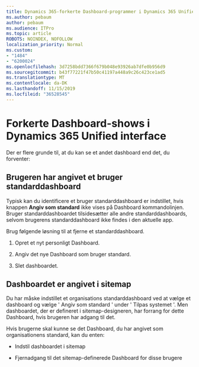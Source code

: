 ```yaml
---
title: Dynamics 365-forkerte Dashboard-programmer i Dynamics 365 Unified interface
ms.author: pebaum
author: pebaum
ms.audience: ITPro
ms.topic: article
ROBOTS: NOINDEX, NOFOLLOW
localization_priority: Normal
ms.custom:
- "1484"
- "6200024"
ms.openlocfilehash: 3d7258bdd7366f679b048e93926ab7dfe0b956d9
ms.sourcegitcommit: b43f77221f47b50c41197a448a9c26c423ce1ad5
ms.translationtype: MT
ms.contentlocale: da-DK
ms.lasthandoff: 11/15/2019
ms.locfileid: "36528545"
---
```

# <a name="wrong-dashboard-shows-in-dynamics-365-unified-interface"></a>Forkerte Dashboard-shows i Dynamics 365 Unified interface

Der er flere grunde til, at du kan se et andet dashboard end det, du forventer:

## <a name="the-user-has-set-a-user-default-dashboard"></a>Brugeren har angivet et bruger standarddashboard 

Typisk kan du identificere et bruger standarddashboard er indstillet, hvis knappen **Angiv som standard** ikke vises på Dashboard kommandolinjen. Bruger standarddashboardet tilsidesætter alle andre standarddashboards, selvom brugerens standarddashboard ikke findes i den aktuelle app.

Brug følgende løsning til at fjerne et standarddashboard.

1. Opret et nyt personligt Dashboard.

2. Angiv det nye Dashboard som bruger standard.

3. Slet dashboardet.

## <a name="the-dashboard-is-set-in-the-sitemap"></a>Dashboardet er angivet i sitemap

Du har måske indstillet et organisations standarddashboard ved at vælge et dashboard og vælge ' Angiv som standard ' under ' Tilpas systemet '. Men dashboardet, der er defineret i sitemap-designeren, har forrang for dette Dashboard, hvis brugeren har adgang til det.

Hvis brugerne skal kunne se det Dashboard, du har angivet som organisationens standard, kan du enten:

* Indstil dashboardet i sitemap

* Fjernadgang til det sitemap-definerede Dashboard for disse brugere
